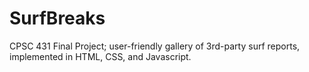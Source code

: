 # SurfBreaks
CPSC 431 Final Project; user-friendly gallery of 3rd-party surf reports, implemented in HTML, CSS, and Javascript.
